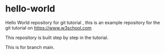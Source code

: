

# hello-world

Hello World repository for git tutorial ,
this is an example repository for the git tutorial on https://www.w3school.com


This repository is built step by step in the tutorial.


This is for branch main.
